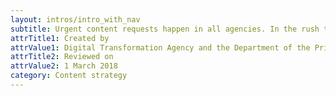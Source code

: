 ```yaml
---
layout: intros/intro_with_nav
subtitle: Urgent content requests happen in all agencies. In the rush to publish, the quality of content is often overlooked.
attrTitle1: Created by
attrValue1: Digital Transformation Agency and the Department of the Prime Minister and Cabinet
attrTitle2: Reviewed on
attrValue2: 1 March 2018
category: Content strategy
---
```


